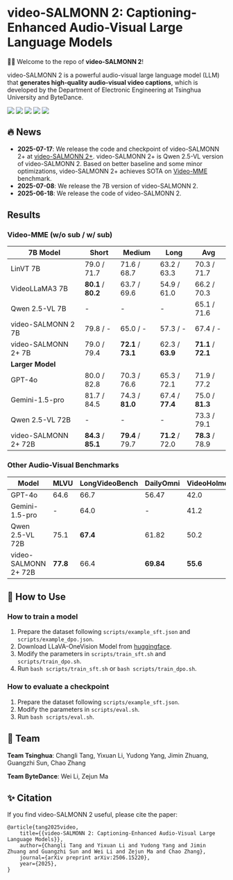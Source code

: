# video-SALMONN 2: Captioning-Enhanced Audio-Visual Large Language Models

🚀🚀 Welcome to the repo of **video-SALMONN 2**!

video-SALMONN 2 is a powerful audio-visual large language model (LLM) that **generates high-quality audio-visual video captions**, which is developed by the Department of Electronic Engineering at Tsinghua University and ByteDance. 

<div style='display:flex; gap: 0.25rem; '>
<a href='https://arxiv.org/abs/2506.15220'><img src='https://img.shields.io/badge/video_SALMONN_2_paper-PDF-green'></a>
<a href='https://video-salmonn-2.github.io'><img src='https://img.shields.io/badge/demo-green'></a>
<a href='https://huggingface.co/tsinghua-ee/video-SALMONN-2'><img src='https://img.shields.io/badge/video_SALMONN_2_7B-checkpoint-yellow'></a>
<a href='https://huggingface.co/tsinghua-ee/video-SALMONN-2_plus_7B'><img src='https://img.shields.io/badge/video_SALMONN_2+_7B-checkpoint-yellow'></a>
<a href='https://huggingface.co/tsinghua-ee/video-SALMONN-2_plus_72B'><img src='https://img.shields.io/badge/video_SALMONN_2+_72B-checkpoint-yellow'></a>
</div>

## 🔥 News

- **2025-07-17**: We release the code and checkpoint of video-SALMONN 2+ at [video-SALMONN 2+](https://github.com/bytedance/video-SALMONN-2/tree/main/video_SALMONN2_plus). video-SALMONN 2+ is Qwen 2.5-VL version of video-SALMONN 2. Based on better baseline and some minor optimizations, video-SALMONN 2+ achieves SOTA on [Video-MME](https://video-mme.github.io/home_page.html) benchmark.
- **2025-07-08**: We release the 7B version of video-SALMONN 2.
- **2025-06-18**: We release the code of video-SALMONN 2.

## Results

### Video-MME (w/o sub / w/ sub)

| **7B Model**         | **Short**         | **Medium**        | **Long**      | **Avg**           |
| -------------------- | ----------------- | ----------------- | ------------- | ----------------- |
| LinVT 7B             | 79.0 / 71.7         | 71.6 / 68.7         | 63.2 / 63.3     | 70.3 / 71.7         |
| VideoLLaMA3 7B       | **80.1** / **80.2** | 63.7 / 69.6         | 54.9 / 61.0     | 66.2 / 70.3         |
| Qwen 2.5-VL 7B       | -                 | -                 | -             | 65.1 / 71.6         |
| video-SALMONN 2 7B   | 79.8 / -            | 65.0 / -            | 57.3 / -        | 67.4 / -            |
| video-SALMONN 2+ 7B  | 79.0 / 79.4         | **72.1** / **73.1** | 62.3 / **63.9** | **71.1** / **72.1** |
| **Larger Model**     |                   |                   |               |                   |
| GPT-4o               | 80.0 / 82.8         | 70.3 / 76.6         | 65.3 / 72.1     | 71.9 / 77.2         |
| Gemini-1.5-pro       | 81.7 / 84.5         | 74.3 / **81.0**     | 67.4 / **77.4** | 75.0 / **81.3**     |
| Qwen 2.5-VL 72B      | -                 | -                 | -             | 73.3 / 79.1         |
| video-SALMONN 2+ 72B | **84.3** / **85.1** | **79.4** / 79.7     | **71.2** / 72.0 | **78.3** / 78.9     |

### Other Audio-Visual Benchmarks

| **Model**            | **MLVU** | **LongVideoBench** | **DailyOmni** | **VideoHolmes** |
| -------------------- | -------- | ------------------ | ------------- | --------------- |
| GPT-4o               | 64.6     | 66.7               | 56.47         | 42.0            |
| Gemini-1.5-pro       | -        | 64.0               | -             | 41.2            |
| Qwen 2.5-VL 72B      | 75.1     | **67.4**           | 61.82         | 50.2            |
| video-SALMONN 2+ 72B | **77.8** | 66.4               | **69.84**     | **55.6**        |

## 🌈 How to Use

### How to train a model

1. Prepare the dataset following `scripts/example_sft.json` and `scripts/example_dpo.json`.
2. Download LLaVA-OneVision Model from [huggingface](https://huggingface.co/lmms-lab/llava-onevision-qwen2-7b-ov).
3. Modify the parameters in `scripts/train_sft.sh` and `scripts/train_dpo.sh`.
4. Run `bash scripts/train_sft.sh` or `bash scripts/train_dpo.sh`.

### How to evaluate a checkpoint

1. Prepare the dataset following `scripts/example_sft.json`.
2. Modify the parameters in `scripts/eval.sh`.
3. Run `bash scripts/eval.sh`.

## 👀 Team

**Team Tsinghua**: Changli Tang, Yixuan Li, Yudong Yang, Jimin Zhuang, Guangzhi Sun, Chao Zhang

**Team ByteDance**: Wei Li, Zejun Ma

## ✨ Citation
If you find video-SALMONN 2 useful, please cite the paper:

```
@article{tang2025video,
    title={{video-SALMONN 2: Captioning-Enhanced Audio-Visual Large Language Models}}, 
    author={Changli Tang and Yixuan Li and Yudong Yang and Jimin Zhuang and Guangzhi Sun and Wei Li and Zejun Ma and Chao Zhang},
    journal={arXiv preprint arXiv:2506.15220},
    year={2025},
}
```
